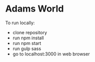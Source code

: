 # Adams World

To run locally:

- clone repository
- run npm install
- run npm start
- run gulp sass
- go to localhost:3000 in web browser
